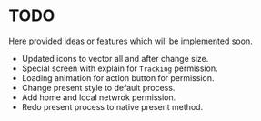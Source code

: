 # TODO

Here provided ideas or features which will be implemented soon.

- Updated icons to vector all and after change size.
- Special screen with explain for `Tracking` permission.
- Loading animation for action button for permission.
- Change present style to default process.
- Add home and local netwrok permission.
- Redo present process to native present method.
